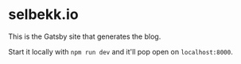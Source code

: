 # selbekk.io

This is the Gatsby site that generates the blog.

Start it locally with `npm run dev` and it'll pop open on `localhost:8000`.
